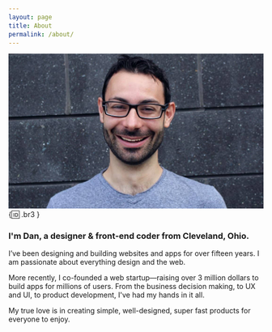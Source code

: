 ```yaml
---
layout: page
title: About
permalink: /about/
---
```


![This is me!](/img/about/dan-klammer.jpg){:id: .br3 }

### **I'm Dan, a designer &amp; front-end coder from Cleveland, Ohio.**

I’ve been designing and building websites and apps for over fifteen years. I am passionate about everything design and the web.

More recently, I co-founded a web startup&mdash;raising over 3 million dollars to build apps for millions of users. From the business decision making, to UX and UI, to product development, I've had my hands in it all.

My true love is in creating simple, well-designed, super fast products for everyone to enjoy.